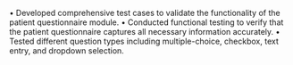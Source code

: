 • Developed comprehensive test cases to validate the functionality of the patient questionnaire module. 
• Conducted functional testing to verify that the patient questionnaire captures all necessary information accurately. 
• Tested different question types including multiple-choice, checkbox, text entry, and dropdown selection.
